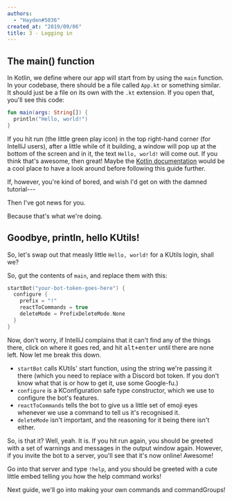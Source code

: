 ```yaml
---
authors:
  - "Hayden#5036"
created_at: "2019/09/06"
title: 3 - Logging in
---
```


## The main() function

In Kotlin, we define where our app will start from by using the `main` function. In your codebase, there should be a file called `App.kt` or something similar. It should just be a file on its own with the `.kt` extension. If you open that, you'll see this code:

```kotlin
fun main(args: String[]) {
  println("Hello, world!")
}
```

If you hit run (the little green play icon) in the top right-hand corner (for IntelliJ users), after a little while of it building, a window will pop up at the bottom of the screen and in it, the text `Hello, world!` will come out. If you think that's awesome, then great! Maybe the [Kotlin documentation](https://kotlinlang.org) would be a cool place to have a look around before following this guide further.

If, however, you're kind of bored, and wish I'd get on with the damned tutorial---

Then I've got news for you.

Because that's what we're doing.

## Goodbye, println, hello KUtils!

So, let's swap out that measly little `Hello, world!` for a KUtils login, shall we?

So, gut the contents of `main`, and replace them with this:

```kotlin
startBot("your-bot-token-goes-here") {
  configure {
    prefix = "!"
    reactToCommands = true
    deleteMode = PrefixDeleteMode.None
  }
}
```

Now, don't worry, if IntelliJ complains that it can't find any of the things there, click on where it goes red, and hit <kbd>alt+enter</kbd> until there are none left. Now let me break this down.

- `startBot` calls KUtils' start function, using the string we're passing it there (which you need to replace with a Discord bot token. If you don't know what that is or how to get it, use some Google-fu.)
- `configure` is a KConfiguration safe type constructor, which we use to configure the bot's features.
- `reactToCommands` tells the bot to give us a little set of emoji eyes whenever we use a command to tell us it's recognised it.
- `deleteMode` isn't important, and the reasoning for it being there isn't either.

So, is that it? Well, yeah. It is. If you hit run again, you should be greeted with a set of warnings and messages in the output window again. However, if you invite the bot to a server, you'll see that it's now online! Awesome!

Go into that server and type `!help`, and you should be greeted with a cute little embed telling you how the help command works!

Next guide, we'll go into making your own commands and commandGroups!
